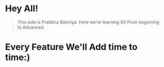 # Hey All!
>This side is Pratibha Baloriya.
>Here we're learning Git From beginning to Advanced.
# **Every Feature We'll Add time to time:)**
